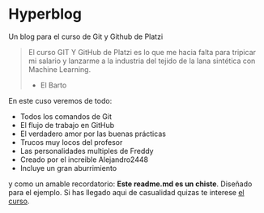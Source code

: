 # Hyperblog 
Un blog para el curso de Git y Github  de Platzi
>El curso GIT Y GitHub de Platzi es lo que me hacia falta para tripicar mi salario y lanzarme a la industria del tejido de  la lana sintética con Machine Learning.
>- El Barto

En este cuso veremos de todo:
* Todos los comandos de Git
* El flujo de trabajo en GitHub
* El verdadero amor por las buenas prácticas
* Trucos muy locos del profesor
* Las personalidades multiples de Freddy
* Creado por el increible Alejandro2448
* Incluye un gran aburrimiento

y como un amable recordatorio: **Este readme.md es un chiste**. Diseñado para el ejemplo. Si has llegado aqui de casualidad quizas te interese [el curso](http://platzi.com/clases/git-github/ "el curso").
